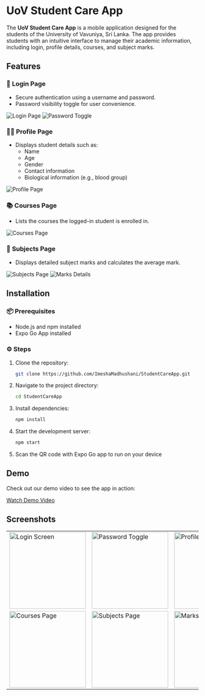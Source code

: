 # UoV Student Care App

The **UoV Student Care App** is a mobile application designed for the students of the University of Vavuniya, Sri Lanka. The app provides students with an intuitive interface to manage their academic information, including login, profile details, courses, and subject marks.

## Features

### 🔐 **Login Page**
- Secure authentication using a username and password.
- Password visibility toggle for user convenience.

![Login Page](screenshots/login.png)
![Password Toggle](screenshots/password-toggle.png)

### 🧑‍🎓 **Profile Page**
- Displays student details such as:
  - Name
  - Age
  - Gender
  - Contact information
  - Biological information (e.g., blood group)

![Profile Page](screenshots/profile.png)

### 📚 **Courses Page**
- Lists the courses the logged-in student is enrolled in.

![Courses Page](screenshots/courses.png)

### 📝 **Subjects Page**
- Displays detailed subject marks and calculates the average mark.

![Subjects Page](screenshots/subjects.png)
![Marks Details](screenshots/marks-details.png)

## Installation

### 📦 **Prerequisites**
- Node.js and npm installed
- Expo Go App installed

### ⚙️ **Steps**
1. Clone the repository:
   ```bash
   git clone https://github.com/ImeshaMadhushani/StudentCareApp.git
   ```
2. Navigate to the project directory:
   ```bash
   cd StudentCareApp
   ```
3. Install dependencies:
   ```bash
   npm install
   ```
4. Start the development server:
   ```bash
   npm start
   ```
5. Scan the QR code with Expo Go app to run on your device

## Demo

Check out our demo video to see the app in action:

[Watch Demo Video](demo/student-care-demo.mp4)

## Screenshots

<div align="center">
<table>
  <tr>
    <td><img src="screenshots/login.png" alt="Login Screen" width="200"/></td>
    <td><img src="screenshots/password-toggle.png" alt="Password Toggle" width="200"/></td>
    <td><img src="screenshots/profile.png" alt="Profile Page" width="200"/></td>
  </tr>
  <tr>
    <td><img src="screenshots/courses.png" alt="Courses Page" width="200"/></td>
    <td><img src="screenshots/subjects.png" alt="Subjects Page" width="200"/></td>
    <td><img src="screenshots/marks-details.png" alt="Marks Details" width="200"/></td>
  </tr>
</table>
</div>

